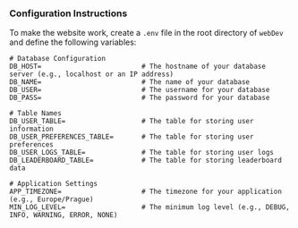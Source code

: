 ### Configuration Instructions

To make the website work, create a `.env` file in the root directory of `webDev` and define the following variables:

```plaintext
# Database Configuration
DB_HOST=                         # The hostname of your database server (e.g., localhost or an IP address)
DB_NAME=                         # The name of your database
DB_USER=                         # The username for your database
DB_PASS=                         # The password for your database

# Table Names
DB_USER_TABLE=                   # The table for storing user information
DB_USER_PREFERENCES_TABLE=       # The table for storing user preferences
DB_USER_LOGS_TABLE=              # The table for storing user logs
DB_LEADERBOARD_TABLE=            # The table for storing leaderboard data

# Application Settings
APP_TIMEZONE=                    # The timezone for your application (e.g., Europe/Prague)
MIN_LOG_LEVEL=                   # The minimum log level (e.g., DEBUG, INFO, WARNING, ERROR, NONE)